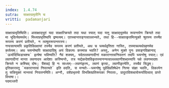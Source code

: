 ```yaml
---
index:  1.4.74
sutra:  साक्षात्प्रमृतीनि च
vritti:  padamanjari
---
```


	साक्षात्प्रभृतिष्विति। असाक्षाद्भूतं यदा साक्षात्क्रियते तदा यथा स्यात् यदा यत्तु साक्षाद्भूतमेव रूपान्तरेण क्रियते तदा मा भूदित्येवमर्थम्। मिथ्याप्रभृतिष्वपि द्रष्यव्यम्। एतच्चान्तरङ्गत्वाल्लभ्यते, तथा हि--साक्षात्कृतमित्युक्ते श्रुतस्य तस्यैव रूपस्य करणं प्रतीयते, न त्वश्रुतरूपान्तरस्य।
	नन्वसत्यामपि प्रकृतिविवक्षायां तस्यैव रूपस्य करणं प्रतीयते, अथ च च्व्यर्थवृत्तिता नास्ति, तस्माच्च्व्यर्थग्रहणमेव कर्तव्यम्। अथ च्व्यन्तेष्वपि साक्षादादिषु अयं विकल्पः कस्मान्न भवति? अस्तु, अनेन मुक्ते पुनः प्रसङ्गविज्ञानाद् `ऊर्यादिच्विडाचश्च` इत्येषा भविष्यति? नैवं शक्यम्, यदेतल्लवणादीनां मकारान्तत्वनिपातनं तदपि च्व्यन्तेषु स्यात्। एवं लवणादीनां मान्ता लवणादय आदेशाः करिष्यन्ते, तत्र यद्येकदेशविकृतस्यानन्यत्वाल्ल्लवाणीशब्दस्यापि पक्षे लवणमादशः क्रियते न कश्चिद् दोषः; त्रैशब्द्यं हि नः साध्यम्--लवणंकृत्य, लवणं कृत्वा, लवणीकृत्येति, तच्चैवं सिद्धम्। वृत्तिकारस्तु `मकारान्तत्वं निपात्यते` इति वदति, स मन्यते--च्व्यन्तेषु पूर्वविप्रतिषेधेन नित्या संज्ञा भवति, विकल्पेन तु सन्नियुक्तं मान्तत्वं निपातनमिति। अग्नौ, वशेप्रभृतयो विभक्तिप्रतिरूपका निपाताः, प्रादुराविशब्दयोरूर्यादित्वात् प्राप्ते विभाषा।।
	पदमञ्जरी
